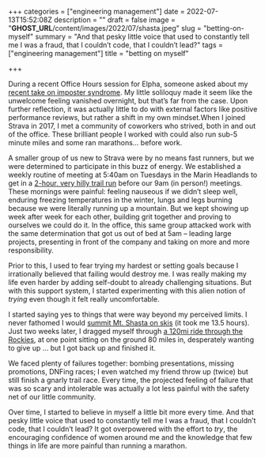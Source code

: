 +++
categories = ["engineering management"]
date = 2022-07-13T15:52:08Z
description = ""
draft = false
image = "__GHOST_URL__/content/images/2022/07/shasta.jpeg"
slug = "betting-on-myself"
summary = "And that pesky little voice that used to constantly tell me I was a fraud, that I couldn’t code, that I couldn’t lead?"
tags = ["engineering management"]
title = "betting on myself"

+++


During a recent Office Hours session for Elpha, someone asked about my [recent take on imposter syndrome](__GHOST_URL__/ghost/#/editor/post/61f1e28632ee20004844bbe1). My little soliloquy made it seem like the unwelcome feeling vanished overnight, but that’s far from the case. Upon further reflection, it was actually little to do with external factors like positive performance reviews, but rather a shift in my own mindset.When I joined Strava in 2017, I met a community of coworkers who strived, both in and out of the office. These brilliant people I worked with could also run sub-5 minute miles and some ran marathons… before work.

A smaller group of us new to Strava were by no means fast runners, but we were determined to participate in this buzz of energy. We established a weekly routine of meeting at 5:40am on Tuesdays in the Marin Headlands to get in a [2-hour, very hilly trail run](https://www.strava.com/activities/1771563764) before our 9am (in person!) meetings. These mornings were painful: feeling nauseous if we didn’t sleep well, enduring freezing temperatures in the winter, lungs and legs burning because we were literally running up a mountain. But we kept showing up week after week for each other, building grit together and proving to ourselves we could do it. In the office, this same group attacked work with the same determination that got us out of bed at 5am – leading large projects, presenting in front of the company and taking on more and more responsibility.

Prior to this, I used to fear trying my hardest or setting goals because I irrationally believed that failing would destroy me. I was really making my life even harder by adding self-doubt to already challenging situations. But with this support system, I started experimenting with this alien notion of _trying_ even though it felt really uncomfortable.

I started saying yes to things that were way beyond my perceived limits. I never fathomed I would [summit Mt. Shasta on skis](https://www.strava.com/activities/2496896677) (it took me 13.5 hours). Just two weeks later, I dragged myself through [a 120mi ride through the Rockies](https://www.strava.com/activities/2529832062), at one point sitting on the ground 80 miles in, desperately wanting to give up … but I got back up and finished it.

We faced plenty of failures together: bombing presentations, missing promotions, DNFing races; I even watched my friend throw up (twice) but still finish a gnarly trail race. Every time, the projected feeling of failure that was so scary and intolerable was actually a lot less painful with the safety net of our little community.

Over time, I started to believe in myself a little bit more every time. And that pesky little voice that used to constantly tell me I was a fraud, that I couldn’t code, that I couldn’t lead? It got overpowered with the effort to _try_, the encouraging confidence of women around me and the knowledge that few things in life are more painful than running a marathon.

